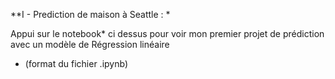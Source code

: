**I - Prediction de maison à Seattle : *

Appui sur le notebook* ci dessus pour voir mon premier projet de prédiction avec un modèle de Régression linéaire

* (format du fichier .ipynb)